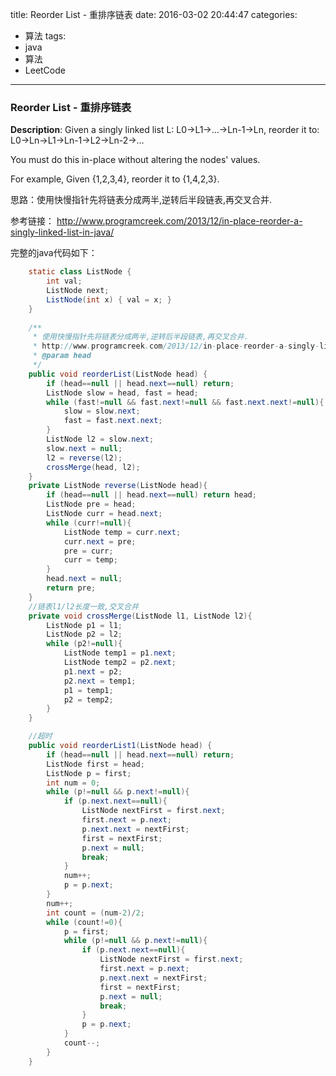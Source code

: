 




title: Reorder List - 重排序链表
date: 2016-03-02 20:44:47
categories: 
- 算法
tags: 
- java
- 算法
- LeetCode
<!--updated: 2016-03-02 21:40:47-->
---

### Reorder List - 重排序链表
**Description**: Given a singly linked list L: L0→L1→…→Ln-1→Ln,
 reorder it to: L0→Ln→L1→Ln-1→L2→Ln-2→…
 
 You must do this in-place without altering the nodes' values.
 
 For example, Given {1,2,3,4}, reorder it to {1,4,2,3}.
 
思路：使用快慢指针先将链表分成两半,逆转后半段链表,再交叉合并.

参考链接：
http://www.programcreek.com/2013/12/in-place-reorder-a-singly-linked-list-in-java/


完整的java代码如下：

```java
    static class ListNode {
        int val;
        ListNode next;
        ListNode(int x) { val = x; }
    }
    
    /**
     * 使用快慢指针先将链表分成两半,逆转后半段链表,再交叉合并.
     * http://www.programcreek.com/2013/12/in-place-reorder-a-singly-linked-list-in-java/
     * @param head
     */
    public void reorderList(ListNode head) {
        if (head==null || head.next==null) return;
        ListNode slow = head, fast = head;
        while (fast!=null && fast.next!=null && fast.next.next!=null){
            slow = slow.next;
            fast = fast.next.next;
        }
        ListNode l2 = slow.next;
        slow.next = null;
        l2 = reverse(l2);
        crossMerge(head, l2);
    }
    private ListNode reverse(ListNode head){
        if (head==null || head.next==null) return head;
        ListNode pre = head;
        ListNode curr = head.next;
        while (curr!=null){
            ListNode temp = curr.next;
            curr.next = pre;
            pre = curr;
            curr = temp;
        }
        head.next = null;
        return pre;
    }
    //链表l1/l2长度一致,交叉合并
    private void crossMerge(ListNode l1, ListNode l2){
        ListNode p1 = l1;
        ListNode p2 = l2;
        while (p2!=null){
            ListNode temp1 = p1.next;
            ListNode temp2 = p2.next;
            p1.next = p2;
            p2.next = temp1;
            p1 = temp1;
            p2 = temp2;
        }
    }

    //超时
    public void reorderList1(ListNode head) {
        if (head==null || head.next==null) return;
        ListNode first = head;
        ListNode p = first;
        int num = 0;
        while (p!=null && p.next!=null){
            if (p.next.next==null){
                ListNode nextFirst = first.next;
                first.next = p.next;
                p.next.next = nextFirst;
                first = nextFirst;
                p.next = null;
                break;
            }
            num++;
            p = p.next;
        }
        num++;
        int count = (num-2)/2;
        while (count!=0){
            p = first;
            while (p!=null && p.next!=null){
                if (p.next.next==null){
                    ListNode nextFirst = first.next;
                    first.next = p.next;
                    p.next.next = nextFirst;
                    first = nextFirst;
                    p.next = null;
                    break;
                }
                p = p.next;
            }
            count--;
        }
    }
```
